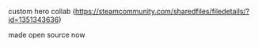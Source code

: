 custom hero collab (https://steamcommunity.com/sharedfiles/filedetails/?id=1351343636)

made open source now
